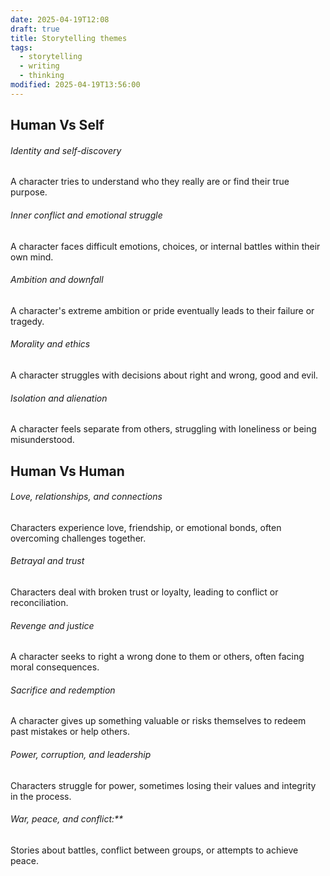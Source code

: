 ```yaml
---
date: 2025-04-19T12:08
draft: true
title: Storytelling themes
tags:
  - storytelling
  - writing
  - thinking
modified: 2025-04-19T13:56:00
---
```

## Human Vs Self

###### Identity and self-discovery
A character tries to understand who they really are or find their true purpose.
###### Inner conflict and emotional struggle
A character faces difficult emotions, choices, or internal battles within their own mind.
###### Ambition and downfall
A character's extreme ambition or pride eventually leads to their failure or tragedy.
###### Morality and ethics
A character struggles with decisions about right and wrong, good and evil.
###### Isolation and alienation
A character feels separate from others, struggling with loneliness or being misunderstood.

## Human Vs Human

###### Love, relationships, and connections
Characters experience love, friendship, or emotional bonds, often overcoming challenges together.
###### Betrayal and trust
Characters deal with broken trust or loyalty, leading to conflict or reconciliation.
###### Revenge and justice
A character seeks to right a wrong done to them or others, often facing moral consequences.
###### Sacrifice and redemption
A character gives up something valuable or risks themselves to redeem past mistakes or help others.
###### Power, corruption, and leadership
Characters struggle for power, sometimes losing their values and integrity in the process.
###### War, peace, and conflict:**  
Stories about battles, conflict between groups, or attempts to achieve peace.